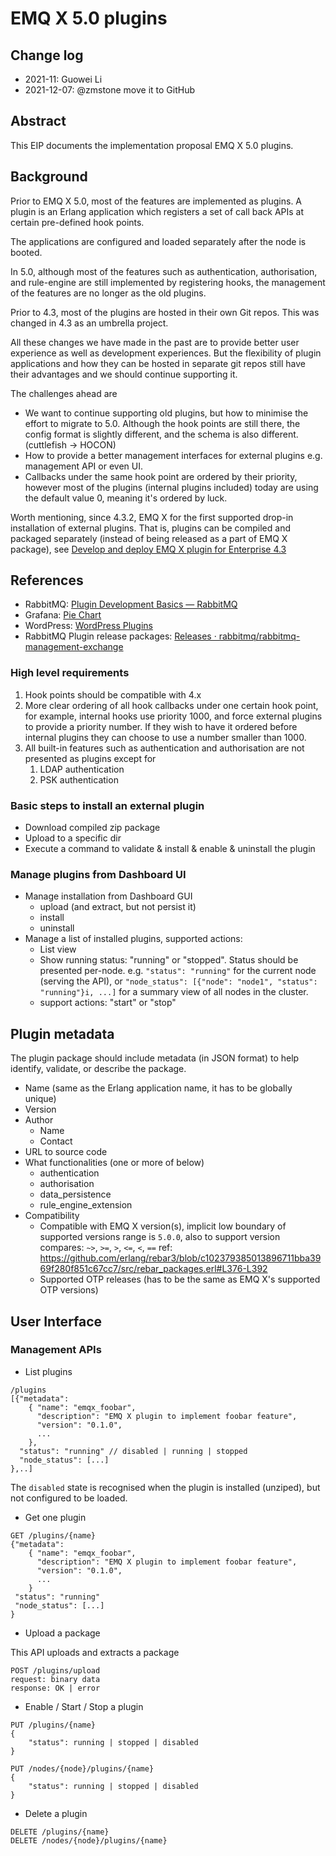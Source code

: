 # EMQ X 5.0 plugins

## Change log

* 2021-11: Guowei Li
* 2021-12-07: @zmstone move it to GitHub

## Abstract

This EIP documents the implementation proposal EMQ X 5.0 plugins.

## Background

Prior to EMQ X 5.0, most of the features are implemented as plugins. A plugin is an Erlang application which registers a set of call back APIs at certain pre-defined hook points.

The applications are configured and loaded separately after the node is booted.

In 5.0, although most of the features such as authentication, authorisation, and rule-engine are still implemented by registering hooks, the management of the features are no longer as the old plugins. 

Prior to 4.3, most of the plugins are hosted in their own Git repos. This was changed in 4.3 as an umbrella project.

All these changes we have made in the past are to provide better user experience as well as development experiences. But the flexibility of plugin applications and how they can be hosted in separate git repos still have their advantages and we should continue supporting it.

The challenges ahead are

- We want to continue supporting old plugins, but how to minimise the effort to migrate to 5.0.
Although the hook points are still there, the config format is slightly different, and the schema is also different. (cuttlefish → HOCON)
- How to provide a better management interfaces for external plugins e.g. management API or even UI.
- Callbacks under the same hook point are ordered by their priority, however most of the plugins (internal plugins included) today are using the default value 0, meaning it's ordered by luck.

Worth mentioning, since 4.3.2, EMQ X for the first supported drop-in installation of external plugins. That is, plugins can be compiled and packaged separately (instead of being released as a part of EMQ X package), see [Develop and deploy EMQ X plugin for Enterprise 4.3](https://emqx.atlassian.net/wiki/spaces/EMQX/blog/2021/05/23/168591472)

## References

- RabbitMQ: [Plugin Development Basics — RabbitMQ](https://www.rabbitmq.com/plugin-development.html)
- Grafana: [Pie Chart](https://grafana.com/grafana/plugins/grafana-piechart-panel/)
- WordPress: [WordPress Plugins](https://wordpress.org/plugins/)
- RabbitMQ Plugin release packages: [Releases · rabbitmq/rabbitmq-management-exchange](https://github.com/rabbitmq/rabbitmq-management-exchange/releases)

### High level requirements

1. Hook points should be compatible with 4.x
1. More clear ordering of all hook callbacks under one certain hook point, for example, internal hooks use priority 1000, and force external plugins to provide a priority number. If they wish to have it ordered before internal plugins they can choose to use a number smaller than 1000.
1. All built-in features such as authentication and authorisation are not presented as plugins except for
    1. LDAP authentication
    1. PSK authentication

### Basic steps to install an external plugin

- Download compiled zip package
- Upload to a specific dir
- Execute a command to validate & install & enable & uninstall the plugin

### Manage plugins from Dashboard UI

- Manage installation from Dashboard GUI
    - upload (and extract, but not persist it)
    - install
    - uninstall
- Manage a list of installed plugins, supported actions:
    - List view
    - Show running status: "running" or "stopped".
      Status should be presented per-node. e.g. `"status": "running"` for the current node (serving the API), or `"node_status": [{"node": "node1", "status": "running"}i, ...]` for a summary view of all nodes in the cluster.
    - support actions: "start" or "stop"

## Plugin metadata

The plugin package should include metadata (in JSON format) to help identify, validate, or describe the package.

- Name (same as the Erlang application name, it has to be globally unique)
- Version
- Author
    - Name
    - Contact
- URL to source code
- What functionalities (one or more of below)
    - authentication
    - authorisation
    - data_persistence
    - rule_engine_extension
- Compatibility
    - Compatible with EMQ X version(s), implicit low boundary of supported versions range is `5.0.0`, also to support version compares: `~>`, `>=`, `>`, `<=`, `<`, `==`
      ref: https://github.com/erlang/rebar3/blob/c102379385013896711bba3969f280f851c67cc7/src/rebar_packages.erl#L376-L392
    - Supported OTP releases (has to be the same as EMQ X's supported OTP versions)

## User Interface

### Management **APIs**

- List plugins

```
/plugins
[{"metadata":
    { "name": "emqx_foobar",
      "description": "EMQ X plugin to implement foobar feature",
      "version": "0.1.0",
      ...
    },
  "status": "running" // disabled | running | stopped
  "node_status": [...]
},..]
```

The `disabled` state is recognised when the plugin is installed (unziped), but not configured to be loaded.

- Get one plugin

```
GET /plugins/{name}
{"metadata":
    { "name": "emqx_foobar",
      "description": "EMQ X plugin to implement foobar feature",
      "version": "0.1.0",
      ...
    }
 "status": "running"
 "node_status": [...]
}
```

- Upload a package

This API uploads and extracts a package

```
POST /plugins/upload
request: binary data
response: OK | error
```

- Enable / Start / Stop a plugin

```
PUT /plugins/{name}
{
    "status": running | stopped | disabled
}

PUT /nodes/{node}/plugins/{name}
{
    "status": running | stopped | disabled
}
```

- Delete a plugin

```
DELETE /plugins/{name}
DELETE /nodes/{node}/plugins/{name}
```
